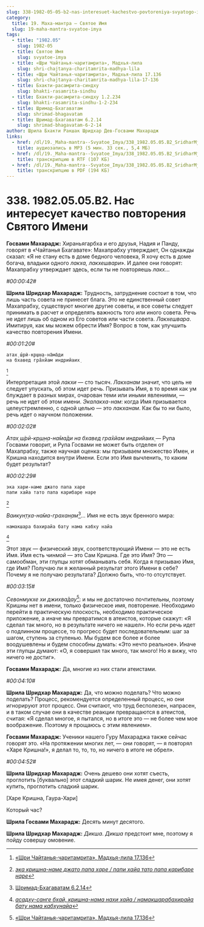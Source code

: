 ```yaml
---
slug: 338-1982-05-05-b2-nas-interesuet-kachestvo-povtoreniya-svyatogo-imeni
category:
  title: 19. Маха-мантра — Святое Имя
  slug: 19-maha-mantra-svyatoe-imya
tags:
  - title: "1982.05"
    slug: 1982-05
  - title: Святое Имя
    slug: svyatoe-imya
  - title: «Шри Чайтанья-чаритамрита», Мадхья-лила
    slug: shri-chajtanya-charitamrita-madhya-lila
  - title: «Шри Чайтанья-чаритамрита», Мадхья-лила 17.136
    slug: shri-chajtanya-charitamrita-madhya-lila-17-136
  - title: Бхакти-расамрита-синдху
    slug: bhakti-rasamrita-sindhu
  - title: Бхакти-расамрита-синдху 1.2.234
    slug: bhakti-rasamrita-sindhu-1-2-234
  - title: Шримад-Бхагаватам
    slug: shrimad-bhagavatam
  - title: Шримад-Бхагаватам 6.2.14
    slug: shrimad-bhagavatam-6-2-14
author: Шрила Бхакти Ракшак Шридхар Дев-Госвами Махарадж
links:
  - href: /dl/19._Maha-mantra--Svyatoe_Imya/338_1982.05.05.B2_SridharMj_Nas_interesuet_kachestvo_povtorenija_Svjatogo_Imeni.mp3
    title: аудиозапись в MP3 (5 мин. 33 сек., 5,4 МБ)
  - href: /dl/19._Maha-mantra--Svyatoe_Imya/338_1982.05.05.B2_SridharMj_Nas_interesuet_kachestvo_povtorenija_Svjatogo_Imeni.rtf
    title: транскрипцию в RTF (107 КБ)
  - href: /dl/19._Maha-mantra--Svyatoe_Imya/338_1982.05.05.B2_SridharMj_Nas_interesuet_kachestvo_povtorenija_Svjatogo_Imeni.pdf
    title: транскрипцию в PDF (194 КБ)
---
```


# 338. 1982.05.05.B2. Нас интересует качество повторения Святого Имени

**Госвами Махарадж:** Хираньягарбха и его друзья, Надия и Панду, говорят в «Чайтанья Бхагавате»: Махапрабху утверждает, Он однажды сказал: «Я не стану есть в доме бедного человека, Я хочу есть в доме богача, владыки одного *лакха, лакхешвари*». И далее они говорят: Махапрабху утверждает здесь, если ты не повторяешь *лакх*…

*#00:00:42#*

**Шрила Шридхар Махарадж:** Трудность, затруднение состоит в том, что лишь часть совета не принесет блага. Это не единственный совет Махапрабху, существуют многие другие советы, и все советы следует принимать в расчет и определять важность того или иного совета. Речь не идет лишь об одном из Его советов или части совета. *Лакхешвара*. Имитируя, как мы можем обрести Имя? Вопрос в том, как улучшить качество повторения Имени.

*#00:01:20#*

    атах̣ ш́рӣ-кр̣ш̣н̣а-на̄ма̄ди
    на бхавед гра̄хйам индрийаих̣
[^_ftn1]

Интерпретация этой *лакхи* — сто тысяч. *Лакханам* значит, что цель не следует упускать, об этом идет речь. Призывать Имя, в то время как ум блуждает в разных мирах, очарован теми или иными явлениями, — речь не идет об этом имени. *Экалакха-нам*: когда Имя призывается целеустремленно, с одной целью — это *лакханам*. Как бы то ни было, речь идет о научном положении.

*#00:02:02#*

*Атах̣ ш́рӣ-кр̣ш̣н̣а-на̄ма̄ди на бхавед гра̄хйам* индрийаих̣ — Рупа Госвами говорит, и Рупа Госвами не может быть отделен от Махапрабху, также научная оценка: мы призываем множество Имен, и Кришна находится внутри Имени. Если это Имя вычленить, то каким будет результат?

*#00:02:29#*

    эка хари-наме джато папа харе
    папи хайа тато папа карибаре наре
[^_ftn2]

*Ваикун̣т̣ха-на̄ма-грахан̣ам*[^_ftn3]… Имя не есть звук бренного мира:

    намакшара бахирайа бату нама кабху найа
[^_ftn4]

Этот звук — физический звук, соответствующий Имени — это не есть Имя. Имя есть *чинмой* — это Сам Кришна. Где это Имя? Это — самообман, эти глупцы хотят обманывать себя. Когда я призываю Имя, где Имя? Получаю ли я желанный результат этого Имени в себе? Почему я не получаю результата? Должно быть, что-то отсутствует.

*#00:03:15#*

*Севонмукхе хи джихва̄дау*[^_ftn5]: и мы не достаточно почтительны, поэтому Кришны нет в имени, только физическое имя, повторение. Необходимо перейти в практическую плоскость, необходимо практическое приложение, а иначе мы превратимся в атеистов, которые скажут: «Я сделал так много, но в результате ничего не нашел». Но если речь идет о подлинном процессе, то прогресс будет последовательным: шаг за шагом, ступень за ступенью. Мы будем все более и более воодушевлены и будем способны думать: «Это нечто реальное». Иначе эти глупцы думают: «О, я совершил так много, так много! Но я вижу, что ничего не достиг».

**Госвами Махарадж:** Да, многие из них стали атеистами.

*#00:04:10#*

**Шрила Шридхар Махарадж:** Да, что можно поделать? Что можно поделать? Процесс, рекомендуется определенный процесс, но они игнорируют этот процесс. Они считают, что труд бесполезен, напрасен, и в таком случае они в качестве реакции превращаются в атеистов, считая: «Я сделал многое, я пытался, но в итоге это — не более чем мое воображение. Поэтому я прощаюсь с этим явлением».

**Госвами Махарадж:** Ученики нашего Гуру Махараджа также сейчас говорят это. «На протяжении многих лет, — они говорят, — я повторял «Харе Кришна!», я делал то, то, то, но ничего в итоге не обрел».

*#00:04:52#*

**Шрила Шридхар Махарадж:** Очень дешево они хотят съесть, проглотить [буквально] этот сладкий шарик. Не имея денег, они хотят купить, проглотить сладкий шарик.

[Харе Кришна, Гаура-Хари]

Который час?

**Шрила Госвами Махарадж:** Десять минут десятого.

**Шрила Шридхар Махарадж:** *Дикша*. *Дикша* предстоит мне, поэтому я пойду совершу омовение.



[^_ftn1]: [«Шри Чайтанья-чаритамрита», Мадхья-лила 17.136](../notes/shri-chajtanya-charitamrita-madhya-lila/shri-chajtanya-charitamrita-madhya-lila-17-136.md)

[^_ftn2]: [*эка кришна-наме джато папа харе / папи хайа тато папа карибаре наре*](../notes/shloka/eka-krishna-name-dzhato-papa.md)

[^_ftn3]: [Шримад-Бхагаватам 6.2.14](../notes/shrimad-bhagavatam/shrimad-bhagavatam-6-2-14.md)

[^_ftn4]: [*асадху-санге бхай, кришна-нама нахи хайа / намакшарабахирайа бату нама кабхунайа*](../notes/shloka/asadhu-sange-bhaj-krishna-nama.md)

[^_ftn5]: [«Шри Чайтанья-чаритамрита», Мадхья-лила 17.136](../notes/shri-chajtanya-charitamrita-madhya-lila/shri-chajtanya-charitamrita-madhya-lila-17-136.md)
